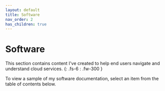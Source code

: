 ```yaml
---
layout: default
title: Software
nav_order: 2
has_children: true
---
```


# Software

This section contains content I've created to help end users navigate and understand cloud services.
{: .fs-6 : .fw-300 }

To view a sample of my software documentation, select an item from the table of contents below.
